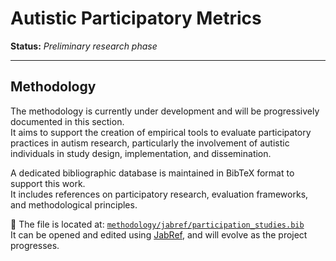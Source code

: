 # Autistic Participatory Metrics

**Status:** *Preliminary research phase*

---

## Methodology

The methodology is currently under development and will be progressively documented in this section.  
It aims to support the creation of empirical tools to evaluate participatory practices in autism research, particularly the involvement of autistic individuals in study design, implementation, and dissemination.

A dedicated bibliographic database is maintained in BibTeX format to support this work.  
It includes references on participatory research, evaluation frameworks, and methodological principles.

📁 The file is located at: [`methodology/jabref/participation_studies.bib`](jabref/)  
It can be opened and edited using [JabRef](https://www.jabref.org/), and will evolve as the project progresses.
